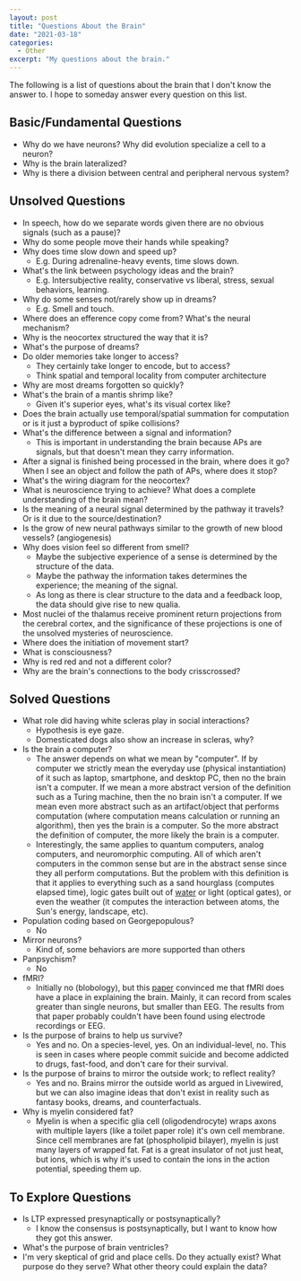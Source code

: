 ```yaml
---
layout: post
title: "Questions About the Brain"
date: "2021-03-18"
categories:
  - Other
excerpt: "My questions about the brain."
---
```


The following is a list of questions about the brain that I don't know the answer to. I hope to someday answer every question on this list.

## Basic/Fundamental Questions

- Why do we have neurons? Why did evolution specialize a cell to a neuron?
- Why is the brain lateralized?
- Why is there a division between central and peripheral nervous system?

## Unsolved Questions

- In speech, how do we separate words given there are no obvious signals (such as a pause)?
- Why do some people move their hands while speaking?
- Why does time slow down and speed up?
    - E.g. During adrenaline-heavy events, time slows down.
- What's the link between psychology ideas and the brain?
    - E.g. Intersubjective reality, conservative vs liberal, stress, sexual behaviors, learning.
- Why do some senses not/rarely show up in dreams?
    - E.g. Smell and touch.
- Where does an efference copy come from? What's the neural mechanism?
- Why is the neocortex structured the way that it is?
- What's the purpose of dreams?
- Do older memories take longer to access?
    - They certainly take longer to encode, but to access?
    - Think spatial and temporal locality from computer architecture
- Why are most dreams forgotten so quickly?
- What's the brain of a mantis shrimp like?
    - Given it's superior eyes, what's its visual cortex like?
- Does the brain actually use temporal/spatial summation for computation or is it just a byproduct of spike collisions?
- What's the difference between a signal and information?
    - This is important in understanding the brain because APs are signals, but that doesn't mean they carry information.
- After a signal is finished being processed in the brain, where does it go? When I see an object and follow the path of APs, where does it stop?
- What's the wiring diagram for the neocortex?
- What is neuroscience trying to achieve? What does a complete understanding of the brain mean?
- Is the meaning of a neural signal determined by the pathway it travels? Or is it due to the source/destination?
- Is the grow of new neural pathways similar to the growth of new blood vessels? (angiogenesis)
- Why does vision feel so different from smell?
    - Maybe the subjective experience of a sense is determined by the structure of the data.
    - Maybe the pathway the information takes determines the experience; the meaning of the signal.
    - As long as there is clear structure to the data and a feedback loop, the data should give rise to new qualia.
- Most nuclei of the thalamus receive prominent return projections from the cerebral cortex, and the significance of these projections is one of the unsolved mysteries of neuroscience.
- Where does the initiation of movement start?
- What is consciousness?
- Why is red red and not a different color?
- Why are the brain's connections to the body crisscrossed?

## Solved Questions

- What role did having white scleras play in social interactions?
    - Hypothesis is eye gaze.
    - Domesticated dogs also show an increase in scleras, why?
- Is the brain a computer?
    - The answer depends on what we mean by "computer". If by computer we strictly mean the everyday use (physical instantiation) of it such as laptop, smartphone, and desktop PC, then no the brain isn't a computer. If we mean a more abstract version of the definition such as a Turing machine, then the no brain isn't a computer. If we mean even more abstract such as an artifact/object that performs computation (where computation means calculation or running an algorithm), then yes the brain is a computer. So the more abstract the definition of computer, the more likely the brain is a computer.
    - Interestingly, the same applies to quantum computers, analog computers, and neuromorphic computing. All of which aren't computers in the common sense but are in the abstract sense since they all perform computations. But the problem with this definition is that it applies to everything such as a sand hourglass (computes elapsed time), logic gates built out of [water](https://youtu.be/IxXaizglscw) or light (optical gates), or even the weather (it computes the interaction between atoms, the Sun's energy, landscape, etc).
- Population coding based on Georgepopulous?
    - No
- Mirror neurons?
    - Kind of, some behaviors are more supported than others
- Panpsychism?
    - No
- fMRI?
    - Initially no (blobology), but this [paper](http://doi.org/10.1126/science.1239052) convinced me that fMRI does have a place in explaining the brain. Mainly, it can record from scales greater than single neurons, but smaller than EEG. The results from that paper probably couldn't have been found using electrode recordings or EEG.
- Is the purpose of brains to help us survive?
    - Yes and no. On a species-level, yes. On an individual-level, no. This is seen in cases where people commit suicide and become addicted to drugs, fast-food, and don't care for their survival.
- Is the purpose of brains to mirror the outside work; to reflect reality?
    - Yes and no. Brains mirror the outside world as argued in Livewired, but we can also imagine ideas that don't exist in reality such as fantasy books, dreams, and counterfactuals.
- Why is myelin considered fat?
    - Myelin is when a specific glia cell (oligodendrocyte) wraps axons with multiple layers (like a toilet paper role) it's own cell membrane. Since cell membranes are fat (phospholipid bilayer), myelin is just many layers of wrapped fat. Fat is a great insulator of not just heat, but ions, which is why it's used to contain the ions in the action potential, speeding them up.

## To Explore Questions

- Is LTP expressed presynaptically or postsynaptically?
    - I know the consensus is postsynaptically, but I want to know how they got this answer.
- What's the purpose of brain ventricles?
- I'm very skeptical of grid and place cells. Do they actually exist? What purpose do they serve? What other theory could explain the data?
